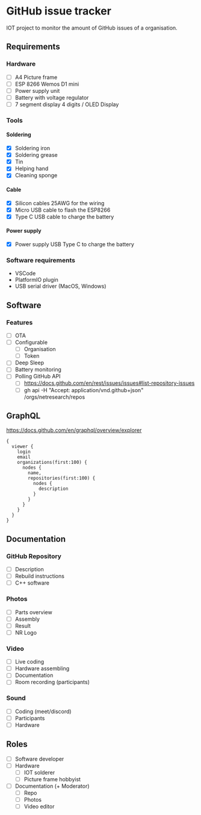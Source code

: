# GitHub issue tracker

IOT project to monitor the amount of GitHub issues of a organisation.

## Requirements

### Hardware

- [ ] A4 Picture frame
- [ ] ESP 8266 Wemos D1 mini
- [ ] Power supply unit
- [ ] Battery with voltage regulator
- [ ] 7 segment display 4 digits / OLED Display

### Tools

#### Soldering

- [x] Soldering iron
- [x] Soldering grease
- [x] Tin
- [x] Helping hand
- [x] Cleaning sponge

#### Cable

- [x] Silicon cables 25AWG for the wiring
- [x] Micro USB cable to flash the ESP8266
- [x] Type C USB cable to charge the battery

#### Power supply

- [x] Power supply USB Type C to charge the battery
  
### Software requirements

- VSCode
- PlatformIO plugin
- USB serial driver (MacOS, Windows)

## Software

### Features

- [ ] OTA
- [ ] Configurable
  - [ ] Organisation
  - [ ] Token
- [ ] Deep Sleep
- [ ] Battery monitoring
- [ ] Polling GitHub API
  - [ ] https://docs.github.com/en/rest/issues/issues#list-repository-issues
  - [ ] gh api -H "Accept: application/vnd.github+json" /orgs/netresearch/repos

## GraphQL

https://docs.github.com/en/graphql/overview/explorer

```gql
{
  viewer {
    login
    email
    organizations(first:100) {
      nodes {
        name,
        repositories(first:100) {
          nodes {
            description
          }
        }
      }
    }
  }
}
```

## Documentation

### GitHub Repository

- [ ] Description
- [ ] Rebuild instructions
- [ ] C++ software

### Photos

- [ ] Parts overview
- [ ] Assembly
- [ ] Result
- [ ] NR Logo

### Video

- [ ] Live coding
- [ ] Hardware assembling
- [ ] Documentation
- [ ] Room recording (participants)

### Sound

- [ ] Coding (meet/discord)
- [ ] Participants
- [ ] Hardware

## Roles

- [ ] Software developer
- [ ] Hardware
  - [ ] IOT solderer
  - [ ] Picture frame hobbyist
- [ ] Documentation (+ Moderator)
  - [ ] Repo
  - [ ] Photos
  - [ ] Video editor
